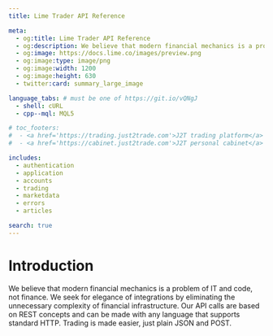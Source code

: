 ```yaml
---
title: Lime Trader API Reference

meta:
  - og:title: Lime Trader API Reference
  - og:description: We believe that modern financial mechanics is a problem of IT and code, not finance. We seek for elegance of integrations by eliminating the unnecessary complexity of financial infrastructure.
  - og:image: https://docs.lime.co/images/preview.png
  - og:image:type: image/png
  - og:image:width: 1200
  - og:image:height: 630
  - twitter:card: summary_large_image

language_tabs: # must be one of https://git.io/vQNgJ
  - shell: cURL
  - cpp--mql: MQL5

# toc_footers:
#  - <a href='https://trading.just2trade.com'>J2T trading platform</a>
#  - <a href='https://cabinet.just2trade.com'>J2T personal cabinet</a>

includes:
  - authentication
  - application
  - accounts
  - trading
  - marketdata
  - errors
  - articles

search: true
---
```


# Introduction

We believe that modern financial mechanics is a problem of IT and code, not finance. We seek for elegance of integrations by eliminating the unnecessary complexity of financial infrastructure. Our API calls are based on REST concepts and can be made with any language that supports standard HTTP. Trading is made easier, just plain JSON and POST.

